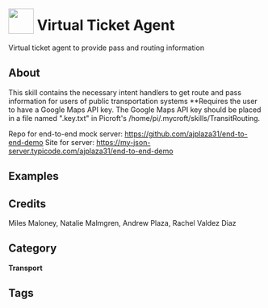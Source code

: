 # <img src="https://raw.githack.com/FortAwesome/Font-Awesome/master/svgs/solid/train.svg" card_color="#00E9FF" width="50" height="50" style="vertical-align:bottom"/> Virtual Ticket Agent
Virtual ticket agent to provide pass and routing information

## About
This skill contains the necessary intent handlers to get route and pass information for users of public transportation systems
**Requires the user to have a Google Maps API key. The Google Maps API key should be placed in a file named ".key.txt" in Picroft's /home/pi/.mycroft/skills/TransitRouting.

Repo for end-to-end mock server: https://github.com/ajplaza31/end-to-end-demo
Site for server: https://my-json-server.typicode.com/ajplaza31/end-to-end-demo

## Examples


## Credits
Miles Maloney, Natalie Malmgren, Andrew Plaza, Rachel Valdez Diaz

## Category
**Transport**

## Tags

